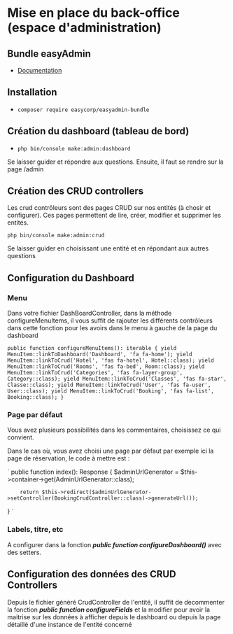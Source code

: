 # Mise en place du back-office (espace d'administration)

## Bundle easyAdmin

- [Documentation](https://symfony.com/bundles/EasyAdminBundle/current/dashboards.html)

## Installation

- `composer require easycorp/easyadmin-bundle`

## Création du dashboard (tableau de bord)

- `php bin/console make:admin:dashboard`

Se laisser guider et répondre aux questions.
Ensuite, il faut se rendre sur la page /admin

## Création des CRUD controllers

Les crud contrôleurs sont des pages CRUD sur nos entités (à chosir et configurer). Ces pages permettent de  lire, créer, modifier et supprimer les entités.

`php bin/console make:admin:crud`

Se laisser guider en choisissant une entité et en répondant aux autres questions

## Configuration du Dashboard

### Menu

Dans votre fichier DashBoardController, dans la méthode configureMenuItems, il vous suffit de rajouter les différents contrôleurs dans cette fonction pour les avoirs dans le menu à gauche de la page du dashboard


`
 public function configureMenuItems(): iterable
    {
        yield MenuItem::linkToDashboard('Dashboard', 'fa fa-home');
        yield MenuItem::linkToCrud('Hotel', 'fas fa-hotel', Hotel::class);
        yield MenuItem::linkToCrud('Rooms', 'fas fa-bed', Room::class);
        yield MenuItem::linkToCrud('Categories', 'fas fa-layer-group', Category::class);
        yield MenuItem::linkToCrud('Classes', 'fas fa-star', Classe::class);
        yield MenuItem::linkToCrud('User', 'fas fa-user', User::class);
        yield MenuItem::linkToCrud('Booking', 'fas fa-list', Booking::class);
    }
`

### Page par défaut

Vous avez plusieurs possibilités dans les commentaires, choisissez ce qui convient.

Dans le cas où, vous avez choisi une page par défaut par exemple ici la page de réservation, le code à mettre est : 

`
 public function index(): Response
 {
        $adminUrlGenerator = $this->container->get(AdminUrlGenerator::class);

        return $this->redirect($adminUrlGenerator->setController(BookingCrudController::class)->generateUrl());
 }
`

### Labels, titre, etc

A configurer dans la fonction  ***public function configureDashboard()*** avec des setters.

## Configuration des données des CRUD Controllers

Depuis le fichier généré CrudController de l'entité, il suffit de decommenter la fonction ***public function configureFields***  et la modifier pour avoir la maitrise sur les données à afficher depuis le dashboard ou depuis la page détaillé d'une instance de l'entité concerné